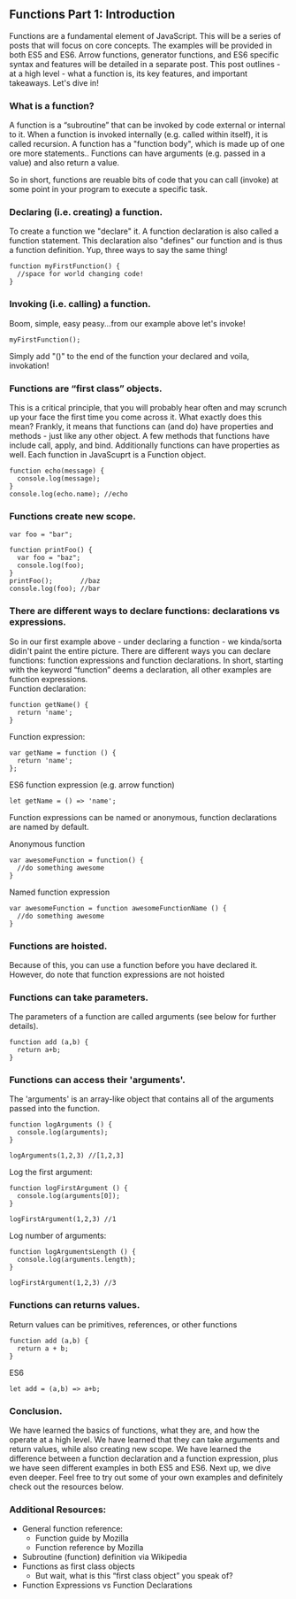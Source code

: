 ## Functions Part 1: Introduction
Functions are a fundamental element of JavaScript.  This will be a series of posts that will focus on core concepts. The examples will be provided in both ES5 and ES6. Arrow functions, generator functions, and ES6 specific syntax and features will be detailed in a separate post. This post outlines - at a high level - what a function is, its key features, and important takeaways. Let's dive in!

### What is a function?
A function is a “subroutine” that can be invoked by code external or internal to it.  When a function is invoked internally (e.g. called within itself), it is called recursion. A function has a "function body", which is made up of one ore more statements.. Functions can have arguments (e.g. passed in a value) and also return a value. 

So in short, functions are reuable bits of code that you can call (invoke) at some point in your program to execute a specific task. 

### Declaring (i.e. creating) a function.
To create a function we "declare" it.  A function declaration is also called a function statement. This declaration also "defines" our function and is thus a function definition. Yup, three ways to say the same thing! 
```
function myFirstFunction() {
  //space for world changing code!
}
```

### Invoking (i.e. calling) a function.
Boom, simple, easy peasy...from our example above let's invoke!
```
myFirstFunction();
```
Simply add "()" to the end of the function your declared and voila, invokation!

### Functions are “first class” objects.
This is a critical principle, that you will probably hear often and may scrunch up your face the first time you come across it. What exactly does this mean? Frankly, it means that functions can (and do) have properties and methods - just like any other object. A few methods that functions have include call, apply, and bind.  Additionally functions can have properties as well. Each function in JavaScuprt is a Function object. 
```
function echo(message) {
  console.log(message);
}
console.log(echo.name); //echo
```

### Functions create new scope.
```
var foo = "bar";

function printFoo() {
  var foo = "baz";
  console.log(foo);
}
printFoo();       //baz
console.log(foo); //bar
```

### There are different ways to declare functions: declarations vs expressions.
So in our first example above - under declaring a function - we kinda/sorta didin't paint the entire picture.  There are different ways you can declare functions: function expressions and function declarations. In short, starting with the keyword “function” deems a declaration, all other examples are function expressions.  
Function declaration:
``` 
function getName() {
  return 'name';
}
```
Function expression:
``` 
var getName = function () {
  return 'name';
};
```

ES6 function expression (e.g. arrow function)
```
let getName = () => 'name';
```

Function expressions can be named or anonymous, function declarations are named by default. 

Anonymous function 
```
var awesomeFunction = function() {
  //do something awesome
}
```
Named function expression

```
var awesomeFunction = function awesomeFunctionName () {
  //do something awesome
}
```

### Functions are hoisted.  
Because of this, you can use a function before you have declared it.  However, do note that function expressions are not hoisted

### Functions can take parameters.  
The parameters of a function are called arguments (see below for further details). 
``` 
function add (a,b) {
  return a+b;
}
```

### Functions can access their 'arguments'.
The 'arguments' is an array-like object that contains all of the arguments passed into the function. 
```
function logArguments () {
  console.log(arguments);
}

logArguments(1,2,3) //[1,2,3]
```
Log the first argument:
```
function logFirstArgument () {
  console.log(arguments[0]);
}

logFirstArgument(1,2,3) //1
```
Log number of arguments:
```
function logArgumentsLength () {
  console.log(arguments.length);
}

logFirstArgument(1,2,3) //3
```

### Functions can returns values.
Return values can be primitives, references, or other functions
```
function add (a,b) { 
  return a + b;
}
```
ES6
```
let add = (a,b) => a+b;
```

### Conclusion.
We have learned the basics of functions, what they are, and how the operate at a high level. We have learned that they can take arguments and return values, while also creating new scope.  We have learned the difference between a function declaration and a function expression, plus we have seen different examples in both ES5 and ES6. Next up, we dive even deeper. Feel free to try out some of your own examples and definitely check out the resources below. 

### Additional Resources:
- General function reference:
  - Function guide by Mozilla
  - Function reference by Mozilla
- Subroutine (function) definition via Wikipedia
- Functions as first class objects
  - But wait, what is this “first class object” you speak of? 
- Function Expressions vs Function Declarations

